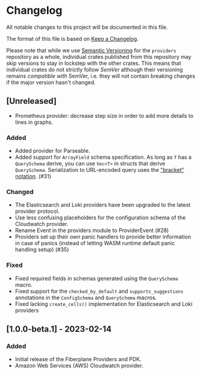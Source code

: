 # Changelog

All notable changes to this project will be documented in this file.

The format of this file is based on [Keep a Changelog](https://keepachangelog.com/en/1.0.0/).

Please note that while we use [Semantic Versioning](https://semver.org/spec/v2.0.0.html)
for the `providers` repository as a whole, individual crates published from this
repository may skip versions to stay in lockstep with the other crates. This
means that individual crates do not strictly follow _SemVer_ although their
versioning remains _compatible with_ SemVer, i.e. they will not contain breaking
changes if the major version hasn't changed.

## [Unreleased]

- Prometheus provider: decrease step size in order to add more details to lines in graphs.

### Added
- Added provider for Parseable.
- Added support for `ArrayField` schema specification. As long as `T` has a
  `QuerySchema` derive, you can use `Vec<T>` in structs that derive
  `QuerySchema`. Serialization to URL-encoded query uses the ["bracket"
  notation](https://docs.rs/serde-querystring/0.2.1/serde_querystring/index.html#brackets-mode).
  (#31)

### Changed

- The Elasticsearch and Loki providers have been upgraded to the latest provider
  protocol.
- Use less confusing placeholders for the configuration schema of the Cloudwatch
  provider.
- Rename Event in the providers module to ProviderEvent (#28)
- Providers set up their own panic handlers to provide better information in
  case of panics (instead of letting WASM runtime default panic handling
  setup) (#35)

### Fixed

- Fixed required fields in schemas generated using the `QuerySchema` macro.
- Fixed support for the `checked_by_default` and `supports_suggestions`
  annotations in the `ConfigSchema` and `QuerySchema` macros.
- Fixed lacking `create_cells()` implementation for Elasticsearch and Loki providers

## [1.0.0-beta.1] - 2023-02-14

### Added

- Initial release of the Fiberplane Providers and PDK.
- Amazon Web Services (AWS) Cloudwatch provider.
